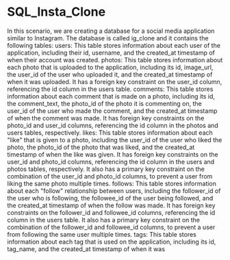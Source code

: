 # SQL_Insta_Clone

In this scenario, we are creating a database for a social media application similar to Instagram. The database is called ig_clone and it contains the following tables:
users: This table stores information about each user of the application, including their id, username, and the created_at timestamp of when their account was created.
photos: This table stores information about each photo that is uploaded to the application, including its id, image_url, the user_id of the user who uploaded it, and the created_at timestamp of when it was uploaded. It has a foreign key constraint on the user_id column, referencing the id column in the users table.
comments: This table stores information about each comment that is made on a photo, including its id, the comment_text, the photo_id of the photo it is commenting on, the user_id of the user who made the comment, and the created_at timestamp of when the comment was made. It has foreign key constraints on the photo_id and user_id columns, referencing the id column in the photos and users tables, respectively.
likes: This table stores information about each "like" that is given to a photo, including the user_id of the user who liked the photo, the photo_id of the photo that was liked, and the created_at timestamp of when the like was given. It has foreign key constraints on the user_id and photo_id columns, referencing the id column in the users and photos tables, respectively. It also has a primary key constraint on the combination of the user_id and photo_id columns, to prevent a user from liking the same photo multiple times.
follows: This table stores information about each "follow" relationship between users, including the follower_id of the user who is following, the followee_id of the user being followed, and the created_at timestamp of when the follow was made. It has foreign key constraints on the follower_id and followee_id columns, referencing the id column in the users table. It also has a primary key constraint on the combination of the follower_id and followee_id columns, to prevent a user from following the same user multiple times.
tags: This table stores information about each tag that is used on the application, including its id, tag_name, and the created_at timestamp of when it was



